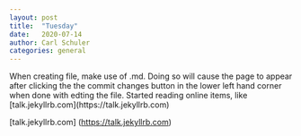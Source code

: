 ```yaml
---
layout: post
title:  "Tuesday"
date:   2020-07-14
author: Carl Schuler
categories: general
---
```

<p> When creating file, make use of .md. Doing so will cause the page to appear after clicking the the commit changes button in the lower left hand corner when done with edting the file.  Started reading online items, like [talk.jekyllrb.com](https://talk.jekyllrb.com)<p/>

[talk.jekyllrb.com] (https://talk.jekyllrb.com)
